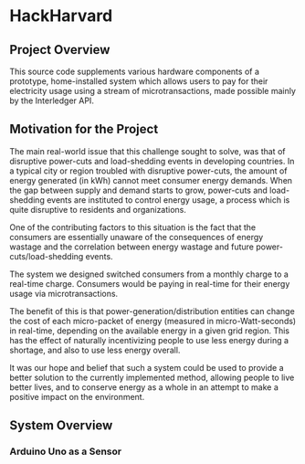 # HackHarvard

## Project Overview
This source code supplements various hardware components of a prototype, home-installed system which allows users to pay for their electricity usage using a stream of microtransactions, made possible mainly by the Interledger API.

## Motivation for the Project
The main real-world issue that this challenge sought to solve, was that of disruptive power-cuts and load-shedding events in developing countries. In a typical city or region troubled with disruptive power-cuts, the amount of energy generated (in kWh) cannot meet consumer energy demands. When the gap between supply and demand starts to grow, power-cuts and load-shedding events are instituted to control energy usage, a process which is quite disruptive to residents and organizations.

One of the contributing factors to this situation is the fact that the consumers are essentially unaware of the consequences of energy wastage and the correlation between energy wastage and future power-cuts/load-shedding events.

The system we designed switched consumers from a monthly charge to a real-time charge. Consumers would be paying in real-time for their energy usage via microtransactions.

The benefit of this is that power-generation/distribution entities can change the cost of each micro-packet of energy (measured in micro-Watt-seconds) in real-time, depending on the available energy in a given grid region. This has the effect of naturally incentivizing people to use less energy during a shortage, and also to use less energy overall.

It was our hope and belief that such a system could be used to provide a better solution to the currently implemented method, allowing people to live better lives, and to conserve energy as a whole in an attempt to make a positive impact on the environment.

## System Overview
### Arduino Uno as a Sensor
